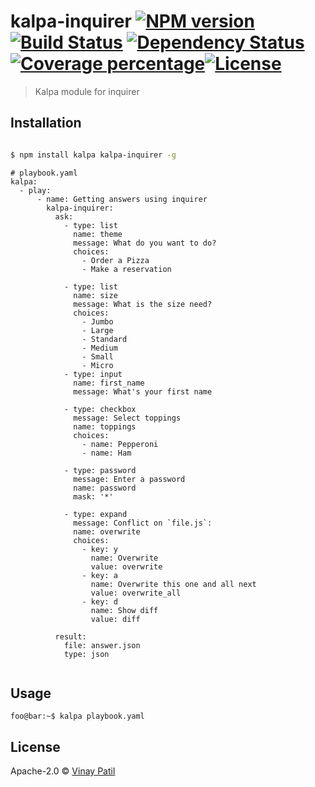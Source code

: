 # kalpa-inquirer [![NPM version][npm-image]][npm-url] [![Build Status][travis-image]][travis-url] [![Dependency Status][daviddm-image]][daviddm-url] [![Coverage percentage][coveralls-image]][coveralls-url][![License][apache-image]][apache-url]

> Kalpa module for inquirer

## Installation

```sh

$ npm install kalpa kalpa-inquirer -g
```

```
# playbook.yaml
kalpa:
  - play:
      - name: Getting answers using inquirer
        kalpa-inquirer:
          ask:
            - type: list
              name: theme
              message: What do you want to do?
              choices:
                - Order a Pizza
                - Make a reservation

            - type: list
              name: size
              message: What is the size need?
              choices:
                - Jumbo
                - Large
                - Standard
                - Medium
                - Small
                - Micro
            - type: input
              name: first_name
              message: What's your first name

            - type: checkbox
              message: Select toppings
              name: toppings
              choices:
                - name: Pepperoni
                - name: Ham

            - type: password
              message: Enter a password
              name: password
              mask: '*'

            - type: expand
              message: Conflict on `file.js`:
              name: overwrite
              choices:
                - key: y
                  name: Overwrite
                  value: overwrite
                - key: a
                  name: Overwrite this one and all next
                  value: overwrite_all
                - key: d
                  name: Show diff
                  value: diff

          result:
            file: answer.json
            type: json


```

## Usage

```console
foo@bar:~$ kalpa playbook.yaml
```

## License

Apache-2.0 © [Vinay Patil]()

[npm-image]: https://badge.fury.io/js/kalpa-inquirer.svg
[npm-url]: https://npmjs.org/package/kalpa-inquirer
[travis-image]: https://travis-ci.com/patilvinay/kalpa-inquirer.svg?branch=master
[travis-url]: https://travis-ci.com/patilvinay/kalpa-inquirer
[daviddm-image]: https://david-dm.org/patilvinay/kalpa-inquirer.svg?theme=shields.io
[daviddm-url]: https://david-dm.org/patilvinay/kalpa-inquirer
[coveralls-image]: https://coveralls.io/repos/patilvinay/kalpa-inquirer/badge.svg
[coveralls-url]: https://coveralls.io/r/patilvinay/kalpa-inquirer
[apache-image]: https://img.shields.io/badge/License-Apache%202.0-blue.svg
[apache-url]: https://opensource.org/licenses/Apache-2.0
